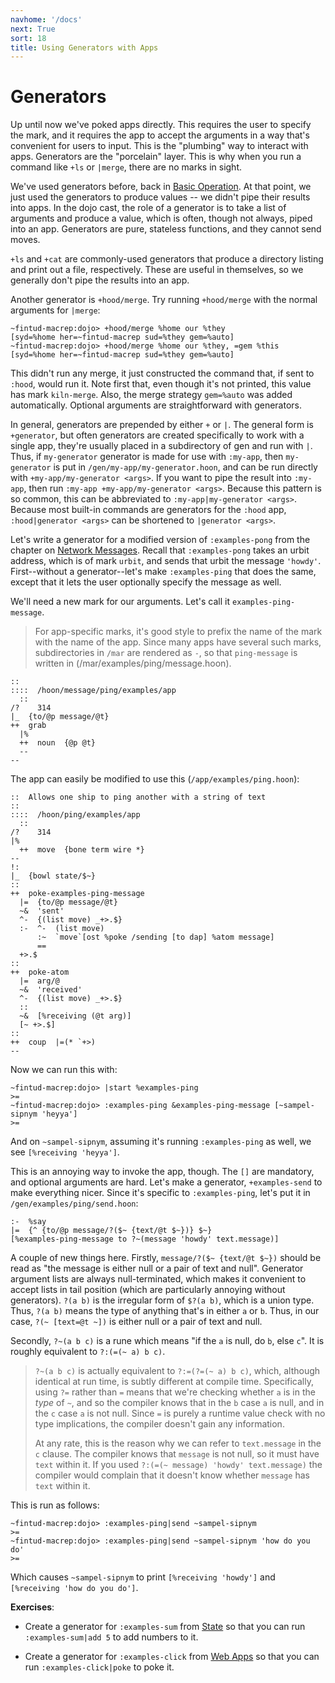 ```yaml
---
navhome: '/docs'
next: True
sort: 18
title: Using Generators with Apps
---
```


# Generators

Up until now we've poked apps directly. This requires the user to
specify the mark, and it requires the app to accept the arguments in a
way that's convenient for users to input. This is the "plumbing" way to
interact with apps. Generators are the "porcelain" layer. This is why
when you run a command like `+ls` or `|merge`, there are no marks in
sight.

We've used generators before, back in [Basic
Operation](/docs/using/admin). At that point, we just used the
generators to produce values -- we didn't pipe their results into apps.
In the dojo cast, the role of a generator is to take a list of arguments
and produce a value, which is often, though not always, piped into an
app. Generators are pure, stateless functions, and they cannot send
moves.

`+ls` and `+cat` are commonly-used generators that produce a directory
listing and print out a file, respectively. These are useful in
themselves, so we generally don't pipe the results into an app.

Another generator is `+hood/merge`. Try running `+hood/merge` with the
normal arguments for `|merge`:

    ~fintud-macrep:dojo> +hood/merge %home our %they
    [syd=%home her=~fintud-macrep sud=%they gem=%auto]
    ~fintud-macrep:dojo> +hood/merge %home our %they, =gem %this
    [syd=%home her=~fintud-macrep sud=%they gem=%auto]

This didn't run any merge, it just constructed the command that, if sent
to `:hood`, would run it. Note first that, even though it's not printed,
this value has mark `kiln-merge`. Also, the merge strategy `gem=%auto`
was added automatically. Optional arguments are straightforward with
generators.

In general, generators are prepended by either `+` or `|`. The general
form is `+generator`, but often generators are created specifically to
work with a single app, they're usually placed in a subdirectory of gen
and run with `|`. Thus, if `my-generator` generator is made for use with
`:my-app`, then `my-generator` is put in
`/gen/my-app/my-generator.hoon`, and can be run directly with
`+my-app/my-generator <args>`. If you want to pipe the result into
`:my-app`, then run `:my-app +my-app/my-generator <args>`. Because this
pattern is so common, this can be abbreviated to
`:my-app|my-generator <args>`. Because most built-in commands are
generators for the `:hood` app, `:hood|generator <args>` can be
shortened to `|generator <args>`.

Let's write a generator for a modified version of `:examples-pong` from
the chapter on [Network Messages](/docs/arvo/system/network). Recall
that `:examples-pong` takes an urbit address, which is of mark `urbit`,
and sends that urbit the message `'howdy'`. First--without a
generator--let's make `:examples-ping` that does the same, except that
it lets the user optionally specify the message as well.

We'll need a new mark for our arguments. Let's call it
`examples-ping-message`.

> For app-specific marks, it's good style to prefix the name of the mark
> with the name of the app. Since many apps have several such marks,
> subdirectories in `/mar` are rendered as `-`, so that `ping-message`
> is written in (/mar/examples/ping/message.hoon).

    ::
    ::::  /hoon/message/ping/examples/app
      ::
    /?    314
    |_  {to/@p message/@t}
    ++  grab
      |%
      ++  noun  {@p @t}
      --
    --

The app can easily be modified to use this (`/app/examples/ping.hoon`):

    ::  Allows one ship to ping another with a string of text
    ::
    ::::  /hoon/ping/examples/app
      ::
    /?    314
    |%
      ++  move  {bone term wire *}
    --
    !:
    |_  {bowl state/$~}
    ::
    ++  poke-examples-ping-message
      |=  {to/@p message/@t}
      ~&  'sent'
      ^-  {(list move) _+>.$}
      :-  ^-  (list move)
          :~  `move`[ost %poke /sending [to dap] %atom message]
          ==
      +>.$
    ::
    ++  poke-atom
      |=  arg/@
      ~&  'received'
      ^-  {(list move) _+>.$}
      ::
      ~&  [%receiving (@t arg)]
      [~ +>.$]
    ::
    ++  coup  |=(* `+>)
    --

Now we can run this with:

    ~fintud-macrep:dojo> |start %examples-ping
    >=
    ~fintud-macrep:dojo> :examples-ping &examples-ping-message [~sampel-sipnym 'heyya']
    >=

And on `~sampel-sipnym`, assuming it's running `:examples-ping` as well,
we see `[%receiving 'heyya']`.

This is an annoying way to invoke the app, though. The `[]` are
mandatory, and optional arguments are hard. Let's make a generator,
`+examples-send` to make everything nicer. Since it's specific to
`:examples-ping`, let's put it in `/gen/examples/ping/send.hoon`:

    :-  %say
    |=  {^ {to/@p message/?($~ {text/@t $~})} $~}
    [%examples-ping-message to ?~(message 'howdy' text.message)]

A couple of new things here. Firstly, `message/?($~ {text/@t $~})`
should be read as "the message is either null or a pair of text and
null". Generator argument lists are always null-terminated, which makes
it convenient to accept lists in tail position (which are particularly
annoying without generators). `?(a b)` is the irregular form of
`$?(a b)`, which is a union type. Thus, `?(a b)` means the type of
anything that's in either `a` or `b`. Thus, in our case,
`?(~ [text=@t ~])` is either null or a pair of text and null.

Secondly, `?~(a b c)` is a rune which means "if the `a` is null, do `b`,
else `c`". It is roughly equivalent to `?:(=(~ a) b c)`.

> `?~(a b c)` is actually equivalent to `?:=(?=(~ a) b c)`, which,
> although identical at run time, is subtly different at compile time.
> Specifically, using `?=` rather than `=` means that we're checking
> whether `a` is in the *type* of `~`, and so the compiler knows that in
> the `b` case `a` is null, and in the `c` case `a` is not null. Since
> `=` is purely a runtime value check with no type implications, the
> compiler doesn't gain any information.
>
> At any rate, this is the reason why we can refer to `text.message` in
> the `c` clause. The compiler knows that `message` is not null, so it
> must have `text` within it. If you used
> `?:(=(~ message) 'howdy' text.message)` the compiler would complain
> that it doesn't know whether `message` has `text` within it.

This is run as follows:

    ~fintud-macrep:dojo> :examples-ping|send ~sampel-sipnym
    >=
    ~fintud-macrep:dojo> :examples-ping|send ~sampel-sipnym 'how do you do'
    >=

Which causes `~sampel-sipnym` to print `[%receiving 'howdy']` and
`[%receiving 'how do you do']`.

**Exercises**:

-   Create a generator for `:examples-sum` from
    [State](/docs/arvo/state) so that you can run `:examples-sum|add 5`
    to add numbers to it.

-   Create a generator for `:examples-click` from [Web
    Apps](/docs/arvo/web-apps) so that you can run
    `:examples-click|poke` to poke it.
